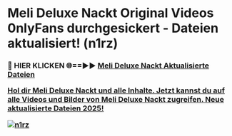 # Meli Deluxe Nackt Original Videos 0nlyFans durchgesickert - Dateien aktualisiert! (n1rz)

<h3>🔴 HIER KLICKEN 🌐==►► <a href="https://tinyurl.com/h6vf6nb8" rel="nofollow">Meli Deluxe Nackt Aktualisierte Dateien

Hol dir Meli Deluxe Nackt und alle Inhalte. Jetzt kannst du auf alle Videos und Bilder von Meli Deluxe Nackt zugreifen. Neue aktualisierte Dateien 2025!

[![n1rz](https://i.imgur.com/sD4kR3V.gif)](https://tinyurl.com/h6vf6nb8)
